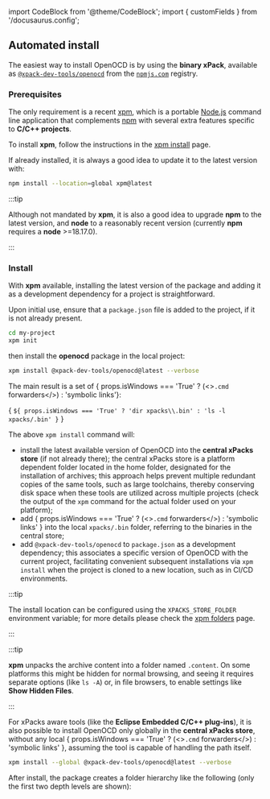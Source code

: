 import CodeBlock from '@theme/CodeBlock';
import { customFields } from '/docusaurus.config';

## Automated install

The easiest way to install OpenOCD is by using the **binary xPack**, available as
[`@xpack-dev-tools/openocd`](https://www.npmjs.com/package/@xpack-dev-tools/openocd)
from the [`npmjs.com`](https://www.npmjs.com) registry.

### Prerequisites

The only requirement is a recent
[xpm](https://xpack.github.io/xpm/), which is a portable
[Node.js](https://nodejs.org) command line application
that complements [npm](https://docs.npmjs.com)
with several extra features specific to
**C/C++ projects**.

To install **xpm**,
follow the instructions in the
[xpm install](https://xpack.github.io/xpm/install/) page.

If already installed, it is always a good idea to update it to the
latest version with:

```sh
npm install --location=global xpm@latest
```

:::tip

Although not mandated by **xpm**, it is also a good idea to upgrade
**npm** to the latest version, and
**node** to a reasonably recent version (currently **npm** requires
a **node** >=18.17.0).

:::

### Install

With **xpm** available, installing
the latest version of the package and adding it as
a development dependency for a project is straightforward.

Upon initial use, ensure that a `package.json` file is added to the project,
if it is not already present.

```sh
cd my-project
xpm init
```

then install the **openocd** package in the local project:

```sh
xpm install @xpack-dev-tools/openocd@latest --verbose
```

The main result is a set of { props.isWindows === 'True' ? (<><code>.cmd</code> forwarders</>) : 'symbolic links'}:

<CodeBlock language="console"> {
`${ props.isWindows === 'True' ? 'dir xpacks\\.bin' : 'ls -l xpacks/.bin' }`
}</CodeBlock>

The above `xpm install` command will:

* install the latest available version of OpenOCD
  into the **central xPacks store** (if not already there); the central
  xPacks store is a platform dependent folder located in the home folder,
  designated for the installation of archives; this approach helps prevent
  multiple redundant copies of the same tools, such as large toolchains,
  thereby conserving disk space when these tools are utilized across
  multiple projects
  (check the output of the `xpm` command for the actual
  folder used on your platform);
* add { props.isWindows === 'True' ? (<><code>.cmd</code> forwarders</>) : 'symbolic links' }
  into the local `xpacks/.bin` folder, referring to the binaries in the central store;
* add `@xpack-dev-tools/openocd` to `package.json` as a
  development dependency; this associates a specific version of OpenOCD with
  the current project, facilitating convenient subsequent installations via
  `xpm install` when the project is cloned to a new location, such as in
  CI/CD environments.

:::tip

The install location can be configured using the
`XPACKS_STORE_FOLDER` environment variable; for more details please check the
[xpm folders](https://xpack.github.io/xpm/folders/) page.

:::

:::tip

**xpm** unpacks the archive content into a folder
named `.content`. On some platforms
this might be hidden for normal browsing, and seeing it requires
separate options (like `ls -A`) or, in file browsers, to enable
settings like **Show Hidden Files**.

:::

For xPacks aware tools (like the **Eclipse Embedded C/C++ plug-ins**),
it is also possible to install OpenOCD only globally in the **central
xPacks store**, without any local { props.isWindows === 'True' ? (<><code>.cmd</code> forwarders</>) : 'symbolic links' }, assuming the tool is capable of handling
the path itself.

```sh
xpm install --global @xpack-dev-tools/openocd@latest --verbose
```

After install, the package creates a folder hierarchy like the following
(only the first two depth levels are shown):
